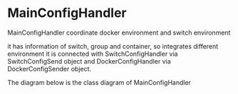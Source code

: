 # MainConfigHandler
MainConfigHandler coordinate docker environment and switch environment

it has information of switch, group and container, so integrates different environment
it is connected with SwitchConfigHandler via SwitchConfigSend object and DockerConfigHandler via DockerConfigSender object.

The diagram below is the class diagram of MainConfigHandler 

